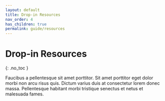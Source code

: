 ```yaml
---
layout: default
title: Drop-in Resources
nav_order: 4
has_children: true
permalink: guide/resources
---
```


# Drop-in Resources
{: .no_toc }

Faucibus a pellentesque sit amet porttitor. Sit amet porttitor eget dolor morbi non arcu risus quis. Dictum varius duis at consectetur lorem donec massa. Pellentesque habitant morbi tristique senectus et netus et malesuada fames.
